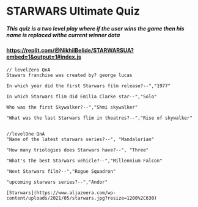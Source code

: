 # STARWARS Ultimate Quiz
##### This quiz is a two level play where if the user wins the game then his name is replaced withe current winner data


#### https://replit.com/@NikhilBelide/STARWARSUA?embed=1&output=1#index.js


    // levelZero QnA
    Stawars franchise was created by? george lucas
  
    In which year did the first Starwars film release?--","1977"
  
    In which Starwars flim did Emilia Clarke star--","Solo"
  
    Who was the first Skywalker?--","Shmi skywalker"
  
    "What was the last Starwars flim in theatres?--","Rise of skywalker"

   
    //levelOne QnA
    "Name of the latest starwars series?--", "Mandalorian"
  
    "How many triologies does Starwars have?--", "Three"
  
    "What's the best Starwars vehicle?--","Millennium Falcon"
  
    "Next Starwars film?--","Rogue Squadron"
  
    "upcoming starwars series?--","Andor"
    
    [Starwars](https://www.aljazeera.com/wp-content/uploads/2021/05/starwars.jpg?resize=1200%2C630)

